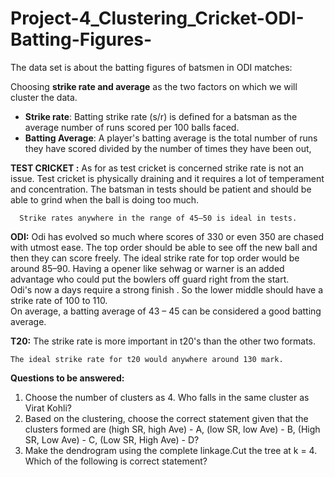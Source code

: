 # Project-4_Clustering_Cricket-ODI-Batting-Figures-
The data set is about the batting figures of batsmen in ODI matches:  

Choosing **strike rate and average** as the two factors on which we will cluster the data.  

+ **Strike rate**: Batting strike rate (s/r) is defined for a batsman as the average number of runs scored per 100 balls faced.  
+ **Batting Average**: A player's batting average is the total number of runs they have scored divided by the number of times they have been out,  

**TEST CRICKET :**  As for as test cricket is concerned strike rate is not an issue. Test cricket is physically draining and it requires a lot of temperament and concentration. The batsman in tests should be patient and should be able to grind when the ball is doing too much.       
    
      Strike rates anywhere in the range of 45–50 is ideal in tests.  

**ODI:**  Odi has evolved so much where scores of 330 or even 350 are chased with utmost ease. The top order should be able to see off the new ball and then they can score freely. The ideal strike rate for top order would be around 85–90. Having a opener like sehwag or warner is an added advantage who could put the bowlers off guard right from the start.     
    Odi's now a days require a strong finish . So the lower middle should have a strike rate of 100 to 110.     
    On average, a batting average of 43 – 45 can be considered a good batting average.   

**T20:**  The strike rate is more important in t20's than the other two formats.       
    
    The ideal strike rate for t20 would anywhere around 130 mark.  
    
**Questions to be answered:**   

1. Choose the number of clusters as 4. Who falls in the same cluster as Virat Kohli?  
2. Based on the clustering, choose the correct statement given that the clusters formed are (high SR, high Ave) - A, (low SR, low Ave) - B, (High SR, Low Ave) - C, (Low SR, High Ave) - D?  
3. Make the dendrogram using the complete linkage.Cut the tree at k = 4. Which of the following is correct statement?

